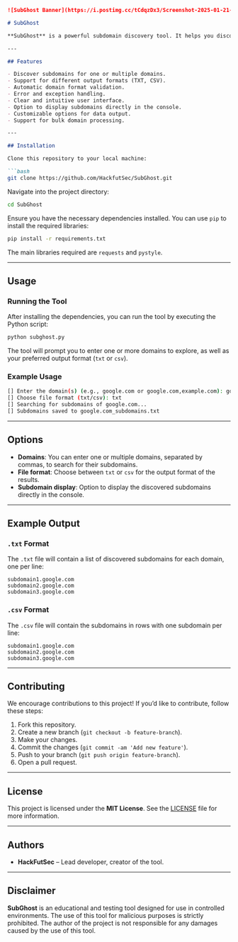 ```markdown
![SubGhost Banner](https://i.postimg.cc/tCdqzDx3/Screenshot-2025-01-21-1.png)

# SubGhost

**SubGhost** is a powerful subdomain discovery tool. It helps you discover hidden or less visible subdomains for a given domain using public API services. The tool is designed to be simple to use while offering great flexibility, such as the ability to choose the output format for results.

---

## Features

- Discover subdomains for one or multiple domains.
- Support for different output formats (TXT, CSV).
- Automatic domain format validation.
- Error and exception handling.
- Clear and intuitive user interface.
- Option to display subdomains directly in the console.
- Customizable options for data output.
- Support for bulk domain processing.

---

## Installation

Clone this repository to your local machine:

```bash
git clone https://github.com/HackfutSec/SubGhost.git
```

Navigate into the project directory:

```bash
cd SubGhost
```

Ensure you have the necessary dependencies installed. You can use `pip` to install the required libraries:

```bash
pip install -r requirements.txt
```

The main libraries required are `requests` and `pystyle`.

---

## Usage

### Running the Tool

After installing the dependencies, you can run the tool by executing the Python script:

```bash
python subghost.py
```

The tool will prompt you to enter one or more domains to explore, as well as your preferred output format (`txt` or `csv`).

### Example Usage

```bash
[] Enter the domain(s) (e.g., google.com or google.com,example.com): google.com
[] Choose file format (txt/csv): txt
[] Searching for subdomains of google.com...
[] Subdomains saved to google.com_subdomains.txt
```

---

## Options

- **Domains**: You can enter one or multiple domains, separated by commas, to search for their subdomains.
- **File format**: Choose between `txt` or `csv` for the output format of the results.
- **Subdomain display**: Option to display the discovered subdomains directly in the console.

---

## Example Output

### `.txt` Format
The `.txt` file will contain a list of discovered subdomains for each domain, one per line:

```
subdomain1.google.com
subdomain2.google.com
subdomain3.google.com
```

### `.csv` Format
The `.csv` file will contain the subdomains in rows with one subdomain per line:

```
subdomain1.google.com
subdomain2.google.com
subdomain3.google.com
```

---

## Contributing

We encourage contributions to this project! If you’d like to contribute, follow these steps:

1. Fork this repository.
2. Create a new branch (`git checkout -b feature-branch`).
3. Make your changes.
4. Commit the changes (`git commit -am 'Add new feature'`).
5. Push to your branch (`git push origin feature-branch`).
6. Open a pull request.

---

## License

This project is licensed under the **MIT License**. See the [LICENSE](LICENSE) file for more information.

---

## Authors

- **HackFutSec** – Lead developer, creator of the tool.

---

## Disclaimer

**SubGhost** is an educational and testing tool designed for use in controlled environments. The use of this tool for malicious purposes is strictly prohibited. The author of the project is not responsible for any damages caused by the use of this tool.
```
